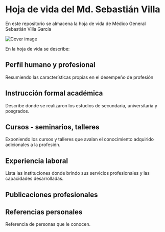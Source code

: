 # Hoja de vida del Md. Sebastián Villa

En este repositorio se almacena la hoja de vida de Médico General Sebastián Villa García

![Cover image](assets/img/md-slvg-31012025.png)

En la hoja de vida se describe:

## Perfil humano y profesional

Resumiendo las características propias en el desempeño de profesión

## Instrucción formal académica

Describe donde se realizaron los estudios de secundaria, universitaria y posgrados.

## Cursos - seminarios, talleres

Exponiendo los cursos y talleres que avalan el conocimiento adquirido adicionales a la profesión.

## Experiencia laboral

Lista las instituciones donde brindo sus servicios profesionales y las capacidades desarrolladas.

## Publicaciones profesionales

## Referencias personales

Referencia de personas que le conocen.

